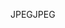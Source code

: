 <span data-ttu-id="6dc18-101">JPEG</span><span class="sxs-lookup"><span data-stu-id="6dc18-101">JPEG</span></span>